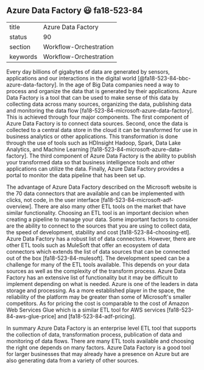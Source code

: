 ## Azure Data Factory :smiley: fa18-523-84


|          |                        |
| -------- | ---------------------- |
| title    | Azure Data Factory     | 
| status   | 90                     |
| section  | Workflow-Orchestration |
| keywords | Workflow-Orchestration |

Every day billions of gigabytes of data are generated by sensors,
applications and our interactions in the digital
world [@fa18-523-84-bbc-azure-data-factory]. In the age of Big Data
companies need a way to process and organize the data that is
generated by their applications. Azure Data Factory is a tool that can
be used to make sense of this data by collecting data across many
sources, organizing the data, publishing data and monitoring the data
flow [fa18-523-84-microsoft-azure-data-factory]. This is achieved
through four major components. The first component of Azure Data
Factory is to connect data sources. Second, once the data is collected
to a central data store in the cloud it can be transformed for use in
business analytics or other applications. This transformation is done
through the use of tools such as HDInsight Hadoop, Spark, Data Lake
Analytics, and Machine
Learning [fa18-523-84-microsoft-azure-data-factory]. The third
component of Azure Data Factory is the ability to publish your
transformed data so that business intelligence tools and other
applications can utilize the data. Finally, Azure Data Factory
provides a portal to monitor the data pipeline that has been set up.

The advantage of Azure Data Factory described on the Microsoft website
is the 70 data connectors that are available and can be implemented
with clicks, not code, in the user
interface [fa18-523-84-microsoft-adf-overview]. There are also many
other ETL tools on the market that have similar functionality.
Choosing an ETL tool is an important decision when creating a pipeline
to manage your data.  Some important factors to consider are the
ability to connect to the sources that you are using to collect data,
the speed of development, stability and
cost [fa18-523-84-choosing-etl]. Azure Data Factory has a robust list
of data connectors.  However, there are other ETL tools such as
MuleSoft that offer an ecosystem of data connectors which extends the
list of data sources that can be connected out of the
box [fa18-523-84-mulesoft]. The development speed can be a challenge
for many of the ETL tools available.  This depends on your data
sources as well as the complexity of the transform process.  Azure
Data Factory has an extensive list of functionality but it may be
difficult to implement depending on what is needed.  Azure is one of
the leaders in data storage and processing.  As a more established
player in the space, the reliability of the platform may be greater
than some of Microsoft's smaller competitors.  As for pricing the cost
is comparable to the cost of Amazon Web Services Glue which is a
similar ETL tool for AWS services [fa18-523-84-aws-glue-price] and
[fa18-523-84-adf-pricing].

In summary Azure Data Factory is an enterprise level ETL tool that
supports the collection of data, transformation process, publication
of data and monitoring of data flows.  There are many ETL tools
available and choosing the right one depends on many factors.  Azure
Data Factory is a good tool for larger businesses that may already
have a presence on Azure but are also generating data from a variety
of other sources.
